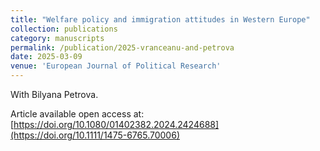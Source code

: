 ```yaml
---
title: "Welfare policy and immigration attitudes in Western Europe"
collection: publications
category: manuscripts
permalink: /publication/2025-vranceanu-and-petrova
date: 2025-03-09
venue: 'European Journal of Political Research'
---
```


With Bilyana Petrova.

Article available open access at: [https://doi.org/10.1080/01402382.2024.2424688](https://doi.org/10.1111/1475-6765.70006) 
